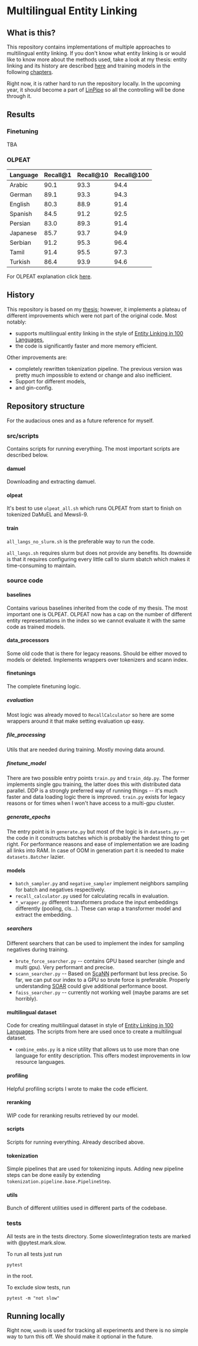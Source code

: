 # Multilingual Entity Linking

## What is this?

This repository contains implementations of multiple approaches to multilingual entity linking.
If you don't know what entity linking is or would like to know more about the methods used, take a look at 
my thesis: entity linking and its history are described [here](https://arxiv.org/pdf/2406.16892#chapter.2) and 
training models in the following [chapters](https://arxiv.org/pdf/2406.16892#chapter.4).

Right now, it is rather hard to run the repository locally.
In the upcoming year, it should become a part of [LinPipe](https://github.com/ufal/linpipe) so all the controlling
will be done through it.

## Results

### Finetuning 

TBA

### OLPEAT
| Language | Recall@1 | Recall@10 | Recall@100 |
|----------|----------|-----------|------------|
| Arabic   |   90.1   |   93.3    |    94.4    |
| German   |   89.1   |   93.3    |    94.3    |
| English  |   80.3   |   88.9    |    91.4    |
| Spanish  |   84.5   |   91.2    |    92.5    |
| Persian  |   83.0   |   89.3    |    91.4    |
| Japanese |   85.7   |   93.7    |    94.9    |
| Serbian  |   91.2   |   95.3    |    96.4    |
| Tamil    |   91.4   |   95.5    |    97.3    |
| Turkish  |   86.4   |   93.9    |    94.6    |

For OLPEAT explanation click [here](https://arxiv.org/pdf/2406.16892#section.6.4).

## History

This repository is based on my [thesis](https://arxiv.org/abs/2406.16892); however, it implements a plateau of different improvements which were not part of the original code.
Most notably:
- supports multilingual entity linking in the style of [Entity Linking in 100 Languages](https://aclanthology.org/2020.emnlp-main.630/),
- the code is significantly faster and more memory efficient.

Other improvements are:
- completely rewritten tokenization pipeline. The previous version was pretty much impossible to extend or change and also inefficient.
- Support for different models,
- and gin-config.

## Repository structure

For the audacious ones and as a future reference for myself.

### src/scripts

Contains scripts for running everything. The most important scripts are described below.

#### damuel

Downloading and extracting damuel.

#### olpeat 

It's best to use `olpeat_all.sh` which runs OLPEAT from start to finish on tokenized DaMuEL and Mewsli-9.

#### train

`all_langs_no_slurm.sh` is the preferable way to run the code.

`all_langs.sh` requires slurm but does not provide any benefits. 
Its downside is that it requires configuring every little call to slurm sbatch which makes it time-consuming to maintain.

### source code

#### baselines

Contains various baselines inherited from the code of my thesis. 
The most important one is OLPEAT.
OLPEAT now has a cap on the number of different entity representations in the index so we cannot evaluate it 
with the same code as trained models.

#### data_processors

Some old code that is there for legacy reasons. 
Should be either moved to models or deleted. 
Implements wrappers over tokenizers and scann index.

#### finetunings

The complete finetuning logic.

##### evaluation

Most logic was already moved to `RecallCalculator` so here are some wrappers around it that make setting evaluation up easy.

##### file_processing

Utils that are needed during training. Mostly moving data around.

##### finetune_model

There are two possible entry points `train.py` and `train_ddp.py`. 
The former implements single gpu training, the latter does this with distributed data parallel.
DDP is a strongly preferred way of running things -- it's much faster and data loading logic there is improved.
`train.py` exists for legacy reasons or for times when I won't have access to a multi-gpu cluster.

##### generate_epochs

The entry point is in `generate.py` but most of the logic is in `datasets.py` -- the code in it constructs batches which
is probably the hardest thing to get right.
For performance reasons and ease of implementation we are loading all links into RAM. 
In case of OOM in generation part it is needed to make `datasets.Batcher` lazier.

#### models

- `batch_sampler.py` and `negative_sampler` implement neighbors sampling for batch and negatives respectively.
- `recall_calculator.py` used for calculating recalls in evaluation.
- `*_wrapper.py` different transformers produce the input embeddings differently (pooling, cls...). These can
wrap a transformer model and extract the embedding.

##### searchers

Different searchers that can be used to implement the index for sampling negatives during training.
- `brute_force_searcher.py` -- contains GPU based searcher (single and multi gpu). Very performant and precise.
- `scann_searcher.py` -- Based on [ScaNN](https://github.com/google-research/google-research/tree/master/scann)
performant but less precise. So far, we can put our index to a GPU so brute force is preferable. 
Properly understanding [SOAR](https://research.google/blog/soar-new-algorithms-for-even-faster-vector-search-with-scann/) could give additional performance boost.
- `faiss_searcher.py` -- currently not working well (maybe params are set horribly).

#### multilingual dataset

Code for creating multilingual dataset in style of [Entity Linking in 100 Languages](https://aclanthology.org/2020.emnlp-main.630/). The scripts from here are used once to create a multilingual dataset.

- `combine_embs.py` is a nice utility that allows us to use more than one language for entity description.
This offers modest improvements in low resource languages.

#### profiling

Helpful profiling scripts I wrote to make the code efficient.

#### reranking

WIP code for reranking results retrieved by our model.

#### scripts

Scripts for running everything. Already described above.

#### tokenization

Simple pipelines that are used for tokenizing inputs.
Adding new pipeline steps can be done easily by extending `tokenization.pipeline.base.PipelineStep`.

#### utils

Bunch of different utilities used in different parts of the codebase.

### tests

All tests are in the tests directory. 
Some slower/integration tests are marked with @pytest.mark.slow.

To run all tests just run
```
pytest
```
in the root.

To exclude slow tests, run
```
pytest -m "not slow"
```

## Running locally

Right now, `wandb` is used for tracking all experiments and there is no simple way to turn this off.
We should make it optional in the future.